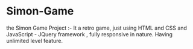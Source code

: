 # Simon-Game
the Simon Game Project :- It a retro game, just using HTML and CSS and JavaScript - JQuery framework , fully responsive in nature. Having unlimited level feature.
